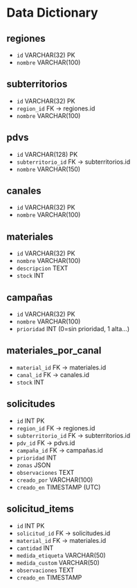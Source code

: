 # Data Dictionary

## regiones
- `id` VARCHAR(32) PK
- `nombre` VARCHAR(100)

## subterritorios
- `id` VARCHAR(32) PK
- `region_id` FK -> regiones.id
- `nombre` VARCHAR(100)

## pdvs
- `id` VARCHAR(128) PK
- `subterritorio_id` FK -> subterritorios.id
- `nombre` VARCHAR(150)

## canales
- `id` VARCHAR(32) PK
- `nombre` VARCHAR(100)

## materiales
- `id` VARCHAR(32) PK
- `nombre` VARCHAR(100)
- `descripcion` TEXT
- `stock` INT

## campañas
- `id` VARCHAR(32) PK
- `nombre` VARCHAR(100)
- `prioridad` INT (0=sin prioridad, 1 alta...)

## materiales_por_canal
- `material_id` FK -> materiales.id
- `canal_id` FK -> canales.id
- `stock` INT

## solicitudes
- `id` INT PK
- `region_id` FK -> regiones.id
- `subterritorio_id` FK -> subterritorios.id
- `pdv_id` FK -> pdvs.id
- `campaña_id` FK -> campañas.id
- `prioridad` INT
- `zonas` JSON
- `observaciones` TEXT
- `creado_por` VARCHAR(100)
- `creado_en` TIMESTAMP (UTC)

## solicitud_items
- `id` INT PK
- `solicitud_id` FK -> solicitudes.id
- `material_id` FK -> materiales.id
- `cantidad` INT
- `medida_etiqueta` VARCHAR(50)
- `medida_custom` VARCHAR(50)
- `observaciones` TEXT
- `creado_en` TIMESTAMP
